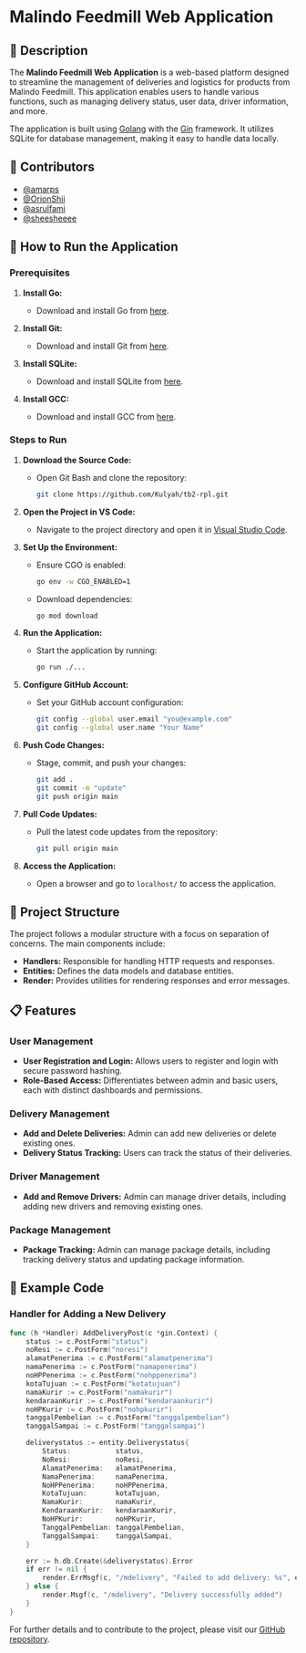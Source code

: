 # Malindo Feedmill Web Application

## 📄 Description

The **Malindo Feedmill Web Application** is a web-based platform designed to streamline the management of deliveries and logistics for products from Malindo Feedmill. This application enables users to handle various functions, such as managing delivery status, user data, driver information, and more.

The application is built using [Golang](https://golang.org/) with the [Gin](https://gin-gonic.com/) framework. It utilizes SQLite for database management, making it easy to handle data locally.

## 👥 Contributors

- [@amarps](https://github.com/amarps)
- [@OrionShii](https://github.com/OrionShii)
- [@asrulfami](https://github.com/asrulfami)
- [@sheesheeee](https://github.com/sheesheeee)

## 🚀 How to Run the Application

### Prerequisites

1. **Install Go:**
   - Download and install Go from [here](https://go.dev/doc/install).

2. **Install Git:**
   - Download and install Git from [here](https://git-scm.com/downloads).

3. **Install SQLite:**
   - Download and install SQLite from [here](https://sqlitebrowser.org/dl/).

4. **Install GCC:**
   - Download and install GCC from [here](https://sourceforge.net/projects/tdm-gcc/).

### Steps to Run

1. **Download the Source Code:**
   - Open Git Bash and clone the repository:
     ```bash
     git clone https://github.com/Kulyah/tb2-rpl.git
     ```

2. **Open the Project in VS Code:**
   - Navigate to the project directory and open it in [Visual Studio Code](https://code.visualstudio.com/).

3. **Set Up the Environment:**
   - Ensure CGO is enabled:
     ```bash
     go env -w CGO_ENABLED=1
     ```
   - Download dependencies:
     ```bash
     go mod download
     ```

4. **Run the Application:**
   - Start the application by running:
     ```bash
     go run ./...
     ```

5. **Configure GitHub Account:**
   - Set your GitHub account configuration:
     ```bash
     git config --global user.email "you@example.com"
     git config --global user.name "Your Name"
     ```

6. **Push Code Changes:**
   - Stage, commit, and push your changes:
     ```bash
     git add .
     git commit -m "update"
     git push origin main
     ```

7. **Pull Code Updates:**
   - Pull the latest code updates from the repository:
     ```bash
     git pull origin main
     ```

8. **Access the Application:**
   - Open a browser and go to `localhost/` to access the application.

## 📂 Project Structure

The project follows a modular structure with a focus on separation of concerns. The main components include:

- **Handlers:** Responsible for handling HTTP requests and responses.
- **Entities:** Defines the data models and database entities.
- **Render:** Provides utilities for rendering responses and error messages.

## 📋 Features

### User Management
- **User Registration and Login:** Allows users to register and login with secure password hashing.
- **Role-Based Access:** Differentiates between admin and basic users, each with distinct dashboards and permissions.

### Delivery Management
- **Add and Delete Deliveries:** Admin can add new deliveries or delete existing ones.
- **Delivery Status Tracking:** Users can track the status of their deliveries.

### Driver Management
- **Add and Remove Drivers:** Admin can manage driver details, including adding new drivers and removing existing ones.

### Package Management
- **Package Tracking:** Admin can manage package details, including tracking delivery status and updating package information.

## 📜 Example Code

### Handler for Adding a New Delivery
```go
func (h *Handler) AddDeliveryPost(c *gin.Context) {
    status := c.PostForm("status")
    noResi := c.PostForm("noresi")
    alamatPenerima := c.PostForm("alamatpenerima")
    namaPenerima := c.PostForm("namapenerima")
    noHPPenerima := c.PostForm("nohppenerima")
    kotaTujuan := c.PostForm("kotatujuan")
    namaKurir := c.PostForm("namakurir")
    kendaraanKurir := c.PostForm("kendaraankurir")
    noHPKurir := c.PostForm("nohpkurir")
    tanggalPembelian := c.PostForm("tanggalpembelian")
    tanggalSampai := c.PostForm("tanggalsampai")

    deliverystatus := entity.Deliverystatus{
        Status:           status,
        NoResi:           noResi,
        AlamatPenerima:   alamatPenerima,
        NamaPenerima:     namaPenerima,
        NoHPPenerima:     noHPPenerima,
        KotaTujuan:       kotaTujuan,
        NamaKurir:        namaKurir,
        KendaraanKurir:   kendaraanKurir,
        NoHPKurir:        noHPKurir,
        TanggalPembelian: tanggalPembelian,
        TanggalSampai:    tanggalSampai,
    }

    err := h.db.Create(&deliverystatus).Error
    if err != nil {
        render.ErrMsgf(c, "/mdelivery", "Failed to add delivery: %s", err.Error())
    } else {
        render.Msgf(c, "/mdelivery", "Delivery successfully added")
    }
}
```

For further details and to contribute to the project, please visit our [GitHub repository](https://github.com/Kulyah/tb2-rpl).
